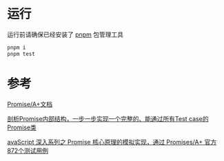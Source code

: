 # 运行
运行前请确保已经安装了 [pnpm](https://pnpm.io/zh/) 包管理工具
```js
pnpm i
pnpm test
```
# 参考
[Promise/A+文档](https://promisesaplus.com/)  

[剖析Promise内部结构，一步一步实现一个完整的、能通过所有Test case的Promise类](https://github.com/xieranmaya/blog/issues/3)  

[avaScript 深入系列之 Promise 核心原理的模拟实现，通过 Promises/A+ 官方872个测试用例
](https://github.com/yuanyuanbyte/Blog/issues/125)